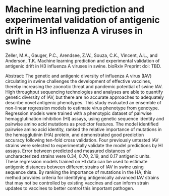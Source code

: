 # Machine learning prediction and experimental validation of antigenic drift in H3 influenza A viruses in swine

Zeller, M.A., Gauger, P.C., Arendsee, Z.W., Souza, C.K., Vincent, A.L., and Anderson, T.K. Machine learning prediction and experimental validation of antigenic drift in H3 influenza A viruses in swine. bioRxiv Preprint doi: TBD.

Abstract: The genetic and antigenic diversity of influenza A virus (IAV) circulating in swine challenges the development of effective vaccines, thereby increasing the zoonotic threat and pandemic potential of swine IAV. High throughput sequencing technologies and analyses are able to quantify genetic diversity of IAV, but there are no accurate approaches to adequately describe novel antigenic phenotypes. This study evaluated an ensemble of non-linear regression models to estimate virus phenotype from genotype. Regression models were trained with a phenotypic dataset of pairwise hemagglutination inhibition (HI) assays, using genetic sequence identity and pairwise amino acid mutations as predictor features. The model identified pairwise amino acid identity, ranked the relative importance of mutations in the hemagglutinin (HA) protein, and demonstrated good prediction accuracy following ten-fold cross validation. Four previously untested IAV strains were selected to experimentally validate the model predictions by HI assays. Error between predicted and measured distances of uncharacterized strains were 0.34, 0.70, 2.19, and 0.17 antigenic units. These regression models trained on HI data can be used to estimate antigenic distances between different strains of IAV in swine using sequence data. By ranking the importance of mutations in the HA, this method provides criteria for identifying antigenically advanced IAV strains that may not be controlled by existing vaccines and can inform strain updates to vaccines to better control this important pathogen.

